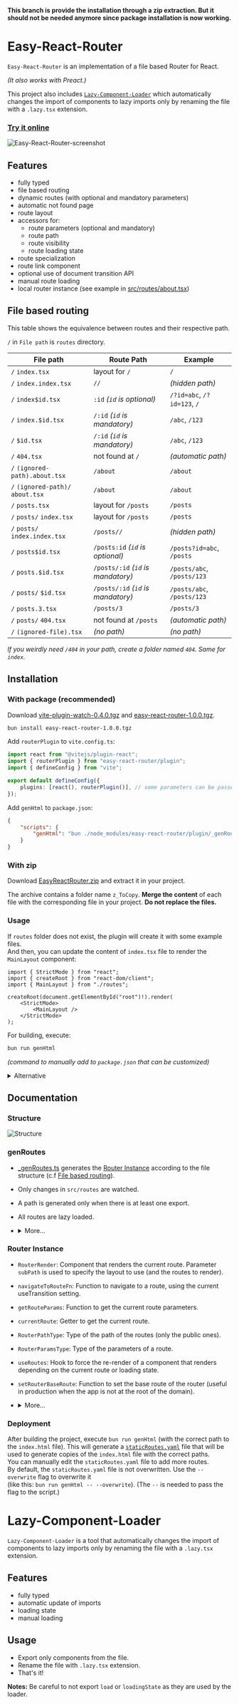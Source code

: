 **This branch is provide the installation through a zip extraction. But it should not be needed anymore since package installation is now working.**

# Easy-React-Router

`Easy-React-Router` is an implementation of a file based Router for React.

_(It also works with Preact.)_

This project also includes [`Lazy-Component-Loader`](#lazy-component-loader) which automatically changes the import of components to lazy imports only by renaming the file with a `.lazy.tsx` extension.

### [Try it online](https://nicolasventer.github.io/Easy-React-Router/)

![Easy-React-Router-screenshot](misc/Easy-React-Router-screenshot.jpeg)

## Features

- fully typed
- file based routing
- dynamic routes (with optional and mandatory parameters)
- automatic not found page
- route layout
- accessors for:
  - route parameters (optional and mandatory)
  - route path
  - route visibility
  - route loading state
- route specialization
- route link component
- optional use of document transition API
- manual route loading
- local router instance (see example in [src/routes/about.tsx](src/routes/about.tsx))

## File based routing

This table shows the equivalence between routes and their respective path.

`/` in `File path` is `routes` directory.

| File path                         | Route Path                         | Example                     |
| --------------------------------- | ---------------------------------- | --------------------------- |
| `/` `index.tsx`                   | layout for `/`                     | `/`                         |
| `/` `index.index.tsx`             | `//`                               | _(hidden path)_             |
| `/` `index$id.tsx`                | `:id` _(`id` is optional)_         | `/?id=abc`, `/?id=123`, `/` |
| `/` `index.$id.tsx`               | `/:id` _(`id` is mandatory)_       | `/abc`, `/123`              |
| `/` `$id.tsx`                     | `/:id` _(`id` is mandatory)_       | `/abc`, `/123`              |
| `/` `404.tsx`                     | not found at `/`                   | _(automatic path)_          |
| `/` `(ignored-path).about.tsx`    | `/about`                           | `/about`                    |
| `/` `(ignored-path)/` `about.tsx` | `/about`                           | `/about`                    |
| `/` `posts.tsx`                   | layout for `/posts`                | `/posts`                    |
| `/` `posts/` `index.tsx`          | layout for `/posts`                | `/posts`                    |
| `/` `posts/` `index.index.tsx`    | `/posts//`                         | _(hidden path)_             |
| `/` `posts$id.tsx`                | `/posts:id` _(`id` is optional)_   | `/posts?id=abc`, `/posts`   |
| `/` `posts.$id.tsx`               | `/posts/:id` _(`id` is mandatory)_ | `/posts/abc`, `/posts/123`  |
| `/` `posts/` `$id.tsx`            | `/posts/:id` _(`id` is mandatory)_ | `/posts/abc`, `/posts/123`  |
| `/` `posts.3.tsx`                 | `/posts/3`                         | `/posts/3`                  |
| `/` `posts/` `404.tsx`            | not found at `/posts`              | _(automatic path)_          |
| `/` `(ignored-file).tsx`          | _(no path)_                        | _(no path)_                 |

_If you weirdly need `/404` in your path, create a folder named `404`. Same for `index`._

## Installation

### With package (recommended)

Download [vite-plugin-watch-0.4.0.tgz](vite-plugin-watch-0.4.0.tgz?raw=true) and [easy-react-router-1.0.0.tgz](easy-react-router-1.0.0.tgz?raw=true).

```bash
bun install easy-react-router-1.0.0.tgz
```

Add `routerPlugin` to `vite.config.ts`:

```ts
import react from "@vitejs/plugin-react";
import { routerPlugin } from "easy-react-router/plugin";
import { defineConfig } from "vite";

export default defineConfig({
	plugins: [react(), routerPlugin()], // some parameters can be passed to routerPlugin
});
```

Add `genHtml` to `package.json`:

```json
{
	"scripts": {
		"genHtml": "bun ./node_modules/easy-react-router/plugin/_genRoutes.ts --html dist/index.html"
	}
}
```

### With zip

Download [EasyReactRouter.zip](EasyReactRouter.zip?raw=true) and extract it in your project.

The archive contains a folder name `z_ToCopy`. **Merge the content** of each file with the corresponding file in your project. **Do not replace the files.**

### Usage

If `routes` folder does not exist, the plugin will create it with some example files.  
And then, you can update the content of `index.tsx` file to render the `MainLayout` component:

```tsx
import { StrictMode } from "react";
import { createRoot } from "react-dom/client";
import { MainLayout } from "./routes";

createRoot(document.getElementById("root")!).render(
	<StrictMode>
		<MainLayout />
	</StrictMode>
);
```

For building, execute:

```bash
bun run genHtml
```

_(command to manually add to `package.json` that can be customized)_

<details>
<summary>Alternative</summary>

Alternatively, you can create a typescript file with the following content:

```ts
import { genHtmlRoutes } from "easy-react-router/plugin";
await genHtmlRoutes({ htmlFile: "dist/index.html" }); // the html file is copied to generate the static routes
```

Other functions are available in the plugin...

```ts
import { genLazyComponent, genRouterInstance } from "easy-react-router/plugin";
await genRouterInstance(); // generate the router instance
await genLazyComponent(); // generate the lazy components
```

</details>

## Documentation

### Structure

![Structure](misc/structure.png)

### genRoutes

- [\_genRoutes.ts](_genRoutes.ts) generates the [Router Instance](src/routerInstance.gen.ts) according to the file structure (c.f [File based routing](#file-based-routing)).
- Only changes in `src/routes` are watched.
- A path is generated only when there is at least one export.
- All routes are lazy loaded.
- <details>
  <summary>More...</summary>

  - if many exports, add `// @routeExport` comment to specify the export to use for the route.
  - use `--json` to additionally generate a JSON file with the result of the parsing
  - use `--force` to force the regeneration of the router instance

  **Note:** The Main Layout Component is generally lazy exported since it is imported in the [root file](src/index.tsx) (to avoid a build warning). In this case, the `// @routeExport` comment is needed.
  </details>

### Router Instance

- `RouterRender`: Component that renders the current route. Parameter `subPath` is used to specify the layout to use (and the routes to render).
- `navigateToRouteFn`: Function to navigate to a route, using the current useTransition setting.
- `getRouteParams`: Function to get the current route parameters.
- `currentRoute`: Getter to get the current route.
- `RouterPathType`: Type of the path of the routes (only the public ones).
- `RouterParamsType`: Type of the parameters of a route.
- `useRoutes`: Hook to force the re-render of a component that renders depending on the current route or loading state.
- `setRouterBaseRoute`: Function to set the base route of the router (useful in production when the app is not at the root of the domain).
- <details>
  <summary>More...</summary>

  - `isRouteLoaded`, `isRouteLoading`, `isRouteVisible`: Functions to check the state of a route.
  - `notFoundRoute`: Route that is rendered when no route is found.
  - `loadRouteFn`: Function to trigger the loading of a route (could be use on hover for example).
  - `RouteLink`: Component to create a link to a route.
  - `navigateToCustomRouteFn`: Function to navigate to a custom url and update the current route.
  - `RouteCustomLink`: Component to create a link to a custom url.
  - `setUseRouteTransition`: Function to set the use of the document transition API.
  - `updateCurrentRoute`: Function that updates the current route according to the current url.
  - `buildRouteLink`: Function to build a link to a route.
  </details>

### Deployment

After building the project, execute `bun run genHtml` (with the correct path to the `index.html` file).
This will generate a [`staticRoutes.yaml`](staticRoutes.yaml) file that will be used to generate copies of the `index.html` file with the correct paths.  
You can manually edit the `staticRoutes.yaml` file to add more routes.  
By default, the `staticRoutes.yaml` file is not overwritten. Use the `--overwrite` flag to overwrite it  
(like this: `bun run genHtml -- --overwrite`). (The `--` is needed to pass the flag to the script.)

# Lazy-Component-Loader

`Lazy-Component-Loader` is a tool that automatically changes the import of components to lazy imports only by renaming the file with a `.lazy.tsx` extension.

## Features

- fully typed
- automatic update of imports
- loading state
- manual loading

## Usage

- Export only components from the file.
- Rename the file with `.lazy.tsx` extension.
- That's it!

**Notes:** Be careful to not export `load` or `loadingState` as they are used by the loader.
